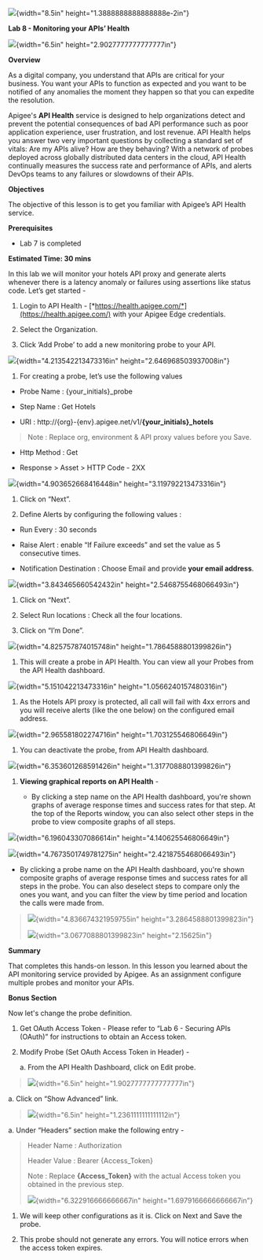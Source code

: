 ![](./media/image1.png){width="8.5in" height="1.3888888888888888e-2in"}

**Lab 8 - Monitoring your APIs’ Health**

![](./media/image2.png){width="6.5in" height="2.9027777777777777in"}

**Overview**

As a digital company, you understand that APIs are critical for your
business. You want your APIs to function as expected and you want to be
notified of any anomalies the moment they happen so that you can
expedite the resolution.

Apigee's **API Health** service is designed to help organizations detect
and prevent the potential consequences of bad API performance such as
poor application experience, user frustration, and lost revenue. API
Health helps you answer two very important questions by collecting a
standard set of vitals: Are my APIs alive? How are they behaving? With a
network of probes deployed across globally distributed data centers in
the cloud, API Health continually measures the success rate and
performance of APIs, and alerts DevOps teams to any failures or
slowdowns of their APIs.

**Objectives**

The objective of this lesson is to get you familiar with Apigee’s API
Health service.

**Prerequisites**

-   Lab 7 is completed

**Estimated Time: 30 mins**

In this lab we will monitor your hotels API proxy and generate alerts
whenever there is a latency anomaly or failures using assertions like
status code. Let’s get started -

1.  Login to API Health -
    [*https://health.apigee.com/*](https://health.apigee.com/) with your
    Apigee Edge credentials.

2.  Select the Organization.

3.  Click ’Add Probe’ to add a new monitoring probe to your API.

![](./media/image3.jpg){width="4.213542213473316in"
height="2.646968503937008in"}

1.  For creating a probe, let’s use the following values

-   Probe Name : {your\_initials}\_probe

-   Step Name : Get Hotels

-   URI : http://{org}-{env}.apigee.net/v1/**{your\_initials}\_hotels**

> Note : Replace org, environment & API proxy values before you Save.

-   Http Method : Get

-   Response &gt; Asset &gt; HTTP Code - 2XX

![](./media/image4.png){width="4.903652668416448in"
height="3.119792213473316in"}

1.  Click on “Next”.

2.  Define Alerts by configuring the following values :

-   Run Every : 30 seconds

-   Raise Alert : enable “If Failure exceeds” and set the value as 5
    consecutive times.

-   Notification Destination : Choose Email and provide **your email
    address**.

![](./media/image5.png){width="3.843465660542432in"
height="2.5468755468066493in"}

1.  Click on “Next”.

2.  Select Run locations : Check all the four locations.

3.  Click on “I’m Done”.

![](./media/image6.png){width="4.825757874015748in"
height="1.7864588801399826in"}

1.  This will create a probe in API Health. You can view all your Probes
    from the API Health dashboard.

![](./media/image7.png){width="5.151042213473316in"
height="1.0566240157480316in"}

1.  As the Hotels API proxy is protected, all call will fail with 4xx
    errors and you will receive alerts (like the one below) on the
    configured email address.

![](./media/image8.png){width="2.965581802274716in"
height="1.703125546806649in"}

1.  You can deactivate the probe, from API Health dashboard.

![](./media/image9.jpg){width="6.353601268591426in"
height="1.3177088801399826in"}

1.  **Viewing graphical reports on API Health** -

    -   By clicking a step name on the API Health dashboard, you're
        shown graphs of average response times and success rates for
        that step. At the top of the Reports window, you can also select
        other steps in the probe to view composite graphs of all steps.

![](./media/image10.png){width="6.196043307086614in"
height="4.140625546806649in"}

![](./media/image11.png){width="4.7673501749781275in"
height="2.4218755468066493in"}

-   By clicking a probe name on the API Health dashboard, you're shown
    composite graphs of average response times and success rates for all
    steps in the probe. You can also deselect steps to compare only the
    ones you want, and you can filter the view by time period and
    location the calls were made from.

> ![](./media/image12.png){width="4.836674321959755in"
> height="3.2864588801399823in"}
>
> ![](./media/image13.png){width="3.0677088801399823in"
> height="2.15625in"}

**Summary**

That completes this hands-on lesson. In this lesson you learned about
the API monitoring service provided by Apigee. As an assignment
configure multiple probes and monitor your APIs.

**Bonus Section**

Now let's change the probe definition.

1)  Get OAuth Access Token - Please refer to “Lab 6 - Securing APIs
    (OAuth)” for instructions to obtain an Access token.

2)  Modify Probe (Set OAuth Access Token in Header) -

    a.  From the API Health Dashboard, click on Edit probe.

> ![](./media/image14.png){width="6.5in" height="1.9027777777777777in"}

a.  Click on “Show Advanced” link.

> ![](./media/image15.png){width="6.5in" height="1.2361111111111112in"}

a.  Under “Headers” section make the following entry -

> Header Name : Authorization
>
> Header Value : Bearer {Access\_Token}
>
> Note : Replace **{Access\_Token}** with the actual Access token you
> obtained in the previous step.
>
> ![](./media/image16.png){width="6.322916666666667in"
> height="1.6979166666666667in"}

1)  We will keep other configurations as it is. Click on Next and Save
    the probe.

2)  This probe should not generate any errors. You will notice errors
    when the access token expires.


